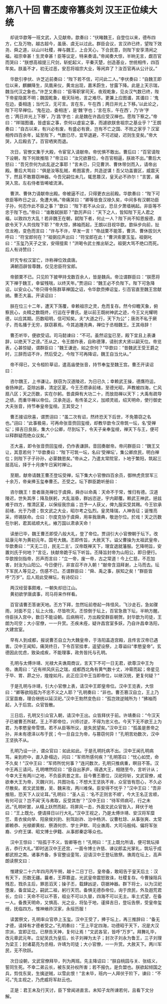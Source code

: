 # 第八十回 曹丕废帝篡炎刘 汉王正位续大统

&nbsp;&nbsp;&nbsp;&nbsp;却说华歆等一班文武，入见献帝。歆奏曰：“伏睹魏王，自登位以来，德布四方，仁及万物，越古超今，虽唐、虞无以过此。群臣会议，言汉祚已终，望陛下效尧、舜之道，以山川社稷，禅与魏王，上合天心，下合民意，则陛下安享清闲之福，祖宗幸甚！生灵幸甚！臣等议定，特来奏请。”帝闻奏大惊，半晌无言，觑百官而哭曰：“朕想高祖提三尺剑，斩蛇起义，平秦灭楚，创造基业，世统相传，四百年矣。朕虽不才，初无过恶，安忍将祖宗大业，等闲弃了？汝百官再从公计议。”

&nbsp;&nbsp;&nbsp;&nbsp;华歆引李伏、许芝近前奏曰：“陛下若不信，可问此二人。”李伏奏曰：“自魏王即位以来，麒麟降生，凤凰来仪，黄龙出现，嘉禾蔚生，甘露下降。此是上天示瑞，魏当代汉之象也。”许芝又奏曰：“臣等职掌司天，夜观乾象，见炎汉气数已终，陛下帝星隐匿不明；魏国乾象，极天际地，言之难尽。更兼上应图谶，其谶曰：‘鬼在边，委相连；当代汉，无可言。言在东，午在西；两日并光上下移。’以此论之，陛下可早禅位。‘鬼在边，委相连’，是‘魏’字也；‘言在东，午在西’，乃‘许’字也；‘两日并光上下移’，乃‘昌’字也：此是魏在许昌应受汉禅也。愿陛下察之。”帝曰：“祥瑞图谶，皆虚妄之事，奈何以虚妄之事，而遽欲朕舍祖宗之基业乎？”王朗奏曰：“自古以来，有兴必有废，有盛必有衰，岂有不亡之国、不败之家乎？汉室相传四百余年，延至陛下，气数已尽，宜早退避，不可迟疑，迟则生变矣。”帝大哭，入后殿去了。百官哂笑而退。

&nbsp;&nbsp;&nbsp;&nbsp;次日，官僚又集于大殿，令宦官入请献帝。帝忧惧不敢出。曹后曰：“百官请陛下设朝，陛下何故推阻？”帝泣曰：“汝兄欲篡位，令百官相逼，朕故不出。”曹后大怒曰：“吾兄奈何为此乱逆之事耶！”言未已，只见曹洪、曹休带剑而入，请帝出殿。曹后大骂曰：“俱是汝等乱贼，希图富贵，共造逆谋！吾父功盖寰区，威震天下，然且不敢篡窃神器。今吾兄嗣位未几，辄思篡汉，皇天必不祚尔！”言罢，痛哭入宫。左右侍者皆唏嘘流涕。

&nbsp;&nbsp;&nbsp;&nbsp;曹洪、曹休力请献帝出殿。帝被逼不过，只得更衣出前殿。华歆奏曰：“陛下可依臣等昨日之议，免遭大祸。”帝痛哭曰：“卿等皆食汉禄久矣，中间多有汉朝功臣子孙，何忍作此不臣之事？”歆曰：“陛下若不从众议，恐旦夕萧墙祸起。非臣等不忠于陛下也。”帝曰：“谁敢弑朕耶？”歆厉声曰：“天下之人，皆知陛下无人君之福，以致四方大乱！若非魏王在朝，弑陛下者，何止一人？陛下尚不知恩报德，直欲令天下人共伐陛下耶？”帝大惊，拂袖而起，王朗以目视华歆。歆纵步向前，扯住龙袍，变色而言曰：“许与不许，早发一言！”帝战栗不能答，曹洪、曹休拔剑大呼曰：“符宝郎何在？”祖弼应声出曰：“符宝郎在此！”曹洪索要玉玺。祖弼叱曰：“玉玺乃天子之宝，安得擅索！”洪喝令武士推出斩之。祖弼大骂不绝口而死。后人有诗赞曰：

&nbsp;&nbsp;&nbsp;&nbsp;奸宄专权汉室亡，诈称禅位效虞唐。<br>
&nbsp;&nbsp;&nbsp;&nbsp;满朝百辟皆尊魏，仅见忠臣符宝郎。<br>

&nbsp;&nbsp;&nbsp;&nbsp;帝颤栗不已。只见阶下披甲持戈数百余人，皆是魏兵。帝泣谓群臣曰：“朕愿将天下禅于魏王，幸留残喘，以终天年。”贾诩曰：“魏王必不负陛下。陛下可急降诏，以安众心。”帝只得令陈群草禅国之诏，令华歆赍捧诏玺，引百官直至魏王宫献纳。曹丕大喜。开读诏曰：

&nbsp;&nbsp;&nbsp;&nbsp;朕在位三十二年，遭天下荡覆，幸赖祖宗之灵，危而复存。然今仰瞻天象，俯察民心，炎精之数既终，行运在乎曹氏。是以前王既树神武之迹，今王又光耀明德，以应其期。历数昭明，信可知矣。夫“大道之行，天下为公”；唐尧不私于厥子，而名播于无穷，朕窃慕焉。今其追踵尧典，禅位于丞相魏王。王其毋辞！

&nbsp;&nbsp;&nbsp;&nbsp;曹丕听毕，便欲受诏。司马懿谏曰：“不可。虽然诏玺已至，殿下宜且上表谦辞，以绝天下之谤。”丕从之，令王朗作表，自称德薄，请别求大贤以嗣天位。帝览表，心甚惊疑，谓群臣曰：“魏王谦逊，如之奈何？”华歆曰：“昔魏武王受王爵之时，三辞而诏不许，然后受之，今陛下可再降诏，魏王自当允从。”

&nbsp;&nbsp;&nbsp;&nbsp;帝不得已，又令桓阶草诏，遣高庙使张音，持节奉玺至魏王宫。曹丕开读诏曰：

&nbsp;&nbsp;&nbsp;&nbsp;咨尔魏王，上书谦让。朕窃为汉道陵迟，为日已久；幸赖武王操，德膺符运，奋扬神武，芟除凶暴，清定区夏。今王丕缵承前绪，至德光昭，声教被四海，仁风扇八区；天之历数，实在尔躬。昔虞舜有大功二十，而放勋禅以天下；大禹有疏导之绩，而重华禅以帝位。汉承尧运，有传圣之义，加顺灵祇，绍天明命，使行御史大夫张音，持节奉皇帝玺绶。王其受之！

&nbsp;&nbsp;&nbsp;&nbsp;曹丕接诏欣喜，谓贾诩曰：“虽二次有诏，然终恐天下后世，不免篡窃之名也。”诩曰：“此事极易，可再命张音赍回玺绶，却教华歆令汉帝筑一坛，名‘受禅坛’；择吉日良辰，集大小公卿，尽到坛下，令天子亲奉玺绶，禅天下与王，便可以释群疑而绝众议矣。”

&nbsp;&nbsp;&nbsp;&nbsp;丕大喜，即令张音赍回玺绶，仍作表谦辞。音回奏献帝。帝问群臣曰：“魏王又让，其意若何？”华歆奏曰：“陛下可筑一坛，名曰‘受禅坛’，集公卿庶民，明白禅位；则陛下子子孙孙，必蒙魏恩矣。”帝从之，乃遣太常院官，卜地于繁阳，筑起三层高坛，择于十月庚午日寅时禅让。

&nbsp;&nbsp;&nbsp;&nbsp;至期，献帝请魏王曹丕登坛受禅，坛下集大小官僚四百余员，御林虎贲禁军三十余万，帝亲捧玉玺奉曹丕。丕受之。坛下群臣跪听册曰：

&nbsp;&nbsp;&nbsp;&nbsp;咨尔魏王！昔者唐尧禅位于虞舜，舜亦以命禹：天命不于常，惟归有德。汉道陵迟，世失其序；降及朕躬，大乱滋昏，群凶恣逆，宇内颠覆。赖武王神武，拯兹难于四方，惟清区夏，以保绥我宗庙；岂予一人获乂，俾九服实受其赐。今王钦承前绪，光于乃德；恢文武之大业，昭尔考之弘烈。皇灵降瑞，人神告征；诞惟亮采，师锡朕命。佥曰：尔度克协于虞舜，用率我唐典，敬逊尔位。於戏！天之历数在尔躬，君其祗顺大礼，飨万国以肃承天命！

&nbsp;&nbsp;&nbsp;&nbsp;读册已毕，魏王曹丕即受八般大礼，登了帝位。贾诩引大小官僚朝于坛下。改延康元年为黄初元年。国号大魏。丕即传旨，大赦天下。谥父曹操为太祖武皇帝，华歆奏曰：“‘天无二日，民无二主’。汉帝既禅天下，理宜退就藩服。乞降明旨，安置刘氏于何地？”言讫，扶献帝跪于坛下听旨。丕降旨封帝为山阳公，即日便行。华歆按剑指帝，厉声而言曰：“立一帝，废一帝，古之常道！今上仁慈，不忍加害，封汝为山阳公。今日便行，非宣召不许入朝！”献帝含泪拜谢，上马而去。坛下军民人等见之，伤感不已。丕谓群臣曰：“舜、禹之事，朕知之矣！”群臣皆呼“万岁”。后人观此受禅坛，有诗叹曰：

&nbsp;&nbsp;&nbsp;&nbsp;两汉经营事颇难，一朝失却旧江山。<br>
&nbsp;&nbsp;&nbsp;&nbsp;黄初欲学唐虞事，司马将来作样看。<br>

&nbsp;&nbsp;&nbsp;&nbsp;百官请曹丕答谢天地。丕方下拜，忽然坛前卷起一阵怪风，飞沙走石，急如骤雨，对面不见；坛上火烛，尽皆吹灭。丕惊倒于坛上，百官急救下坛，半晌方醒。侍臣扶入宫中，数日不能设朝。后病稍可，方出殿受群臣朝贺。封华歆为司徒，王朗为司空；大小官僚，一一升赏。丕疾未痊，疑许昌宫室多妖，乃自许昌幸洛阳，大建宫室。

&nbsp;&nbsp;&nbsp;&nbsp;早有人到成都，报说曹丕自立为大魏皇帝，于洛阳盖造宫殿，且传言汉帝已遇害。汉中王闻知，痛哭终日，下令百官挂孝，遥望设祭，上尊谥曰“孝愍皇帝”。玄德因此忧虑，致染成疾，不能理事，政务皆托与孔明。

&nbsp;&nbsp;&nbsp;&nbsp;孔明与太傅许靖、光禄大夫谯周商议，言天下不可一日无君，欲尊汉中王为帝。谯周曰：“近有祥风庆云之瑞，成都西北角有黄气数十丈，冲霄而起；帝星见于毕、胃、昴之分，煌煌如月。此正应汉中王当即帝位，以继汉统，更复何疑？”

&nbsp;&nbsp;&nbsp;&nbsp;于是孔明与许靖，引大小官僚上表，请汉中王即皇帝位。汉中王览表，大惊曰：“卿等欲陷孤为不忠不义之人耶？”孔明奏曰：“非也。曹丕篡汉自立，王上乃汉室苗裔，理合继统以延汉祀。”汉中王勃然变色曰：“孤岂效逆贼所为！”拂袖而起，入于后宫。众官皆散。

&nbsp;&nbsp;&nbsp;&nbsp;三日后，孔明又引众官入朝，请汉中王出。众皆拜伏于前。许靖奏曰：“今汉天子已被曹丕所弑，王上不即帝位，兴师讨逆，不得为忠义也。今天下无不欲王上为君，为孝愍皇帝雪恨。若不从臣等所议，是失民望矣。”汉中王曰：“孤虽是景帝之孙，并未有德泽以布于民；今一旦自立为帝，与篡窃何异！”孔明苦劝数次，汉中王坚执不从。

&nbsp;&nbsp;&nbsp;&nbsp;孔明乃设一计，谓众官曰：如此如此。于是孔明托病不出。汉中王闻孔明病笃，亲到府中，直入卧榻边，问曰：“军师所感何疾？”孔明答曰：“忧心如焚，命不久矣！”汉中王曰：“军师所忧何事？”连问数次，孔明只推病重，瞑目不答。汉中王再三请问。孔明喟然叹曰：“臣自出茅庐，得遇大王，相随至今，言听计从；今幸大王有两川之地，不负臣夙昔之言。目今曹丕篡位，汉祀将斩，文武官僚，咸欲奉大王为帝，灭魏兴刘，共图功名；不想大王坚执不肯，众官皆有怨心，不久必尽散矣。若文武皆散，吴、魏来攻，两川难保。臣安得不忧乎？”汉中王曰：“吾非推阻，恐天下人议论耳。”孔明曰：“圣人云：‘名不正则言不顺’，今大王名正言顺，有何可议？岂不闻‘天与弗取，反受其咎’？”汉中王曰：“待军师病可，行之未迟。”孔明听罢，从榻上跃然而起，将屏风一击，外面文武众官皆入，拜伏于地曰：“王上既允，便请择日以行大礼。”汉中王视之，乃是太傅许靖、安汉将军糜竺、青衣侯向举、阳泉侯刘豹、别驾赵祚、治中杨洪、议曹杜琼、从事张爽、太常卿赖恭、光禄卿黄权、祭酒何宗、学士尹默、司业谯周、大司马殷纯、偏将军张裔、少府王谋、昭文博士伊籍、从事郎秦宓等众也。

&nbsp;&nbsp;&nbsp;&nbsp;汉中王惊曰：“陷孤于不义，皆卿等也！”孔明曰：“王上既允所请，便可筑坛择吉，恭行大礼。”即时送汉中王还宫，一面令博士许慈、谏议郎孟光掌礼，筑坛于成都武担之南。诸事齐备，多官整设銮驾，迎请汉中王登坛致祭。谯周在坛上，高声朗读祭文曰：

&nbsp;&nbsp;&nbsp;&nbsp;惟建安二十六年四月丙午朔，越十二日丁巳，皇帝备，敢昭告于皇天后土：汉有天下，历数无疆。曩者，王莽篡盗，光武皇帝震怒致诛，社稷复存。今曹操阻兵残忍，戮杀主后，罪恶滔天；操子丕，载肆凶逆，窃据神器。群下将士，以为汉祀堕废，备宜延之，嗣武二祖，躬行天罚。备惧无德忝帝位，询于庶民，外及遐荒君长，佥曰：天命不可以不答，祖业不可以久替，四海不可以无主。率土式望，在备一人。备畏天明命，又惧高、光之业，将坠于地，谨择吉日，登坛告祭，受皇帝玺绶，抚临四方。惟神飨祚汉家，永绥历服！

&nbsp;&nbsp;&nbsp;&nbsp;读罢祭文，孔明率众官恭上玉玺。汉中王受了，捧于坛上，再三推辞曰：“备无才德，请择有才德者受之。”孔明奏曰：“王上平定四海，功德昭于天下，况是大汉宗派，宜即正位。已祭告天神，复何让焉！”文武各官，皆呼“万岁”。拜舞礼毕，改元章武元年。立妃吴氏为皇后，长子刘禅为太子；封次子刘永为鲁王，三子刘理为梁王；封诸葛亮为丞相，许靖为司徒；大小官僚，一一升赏。大赦天下。两川军民，无不欣跃。

&nbsp;&nbsp;&nbsp;&nbsp;次日设朝，文武官僚拜毕，列为两班。先主降诏曰：“朕自桃园与关、张结义，誓同生死。不幸二弟云长，被东吴孙权所害；若不报仇，是负盟也。朕欲起倾国之兵，剪伐东吴，生擒逆贼，以雪此恨！”言未毕，班内一人拜伏于阶下，谏曰：“不可。”先主视之，乃虎威将军赵云也。

&nbsp;&nbsp;&nbsp;&nbsp;正是：君王未及行天讨，臣下曾闻进直言。未知子龙所谏若何，且看下文分解。
